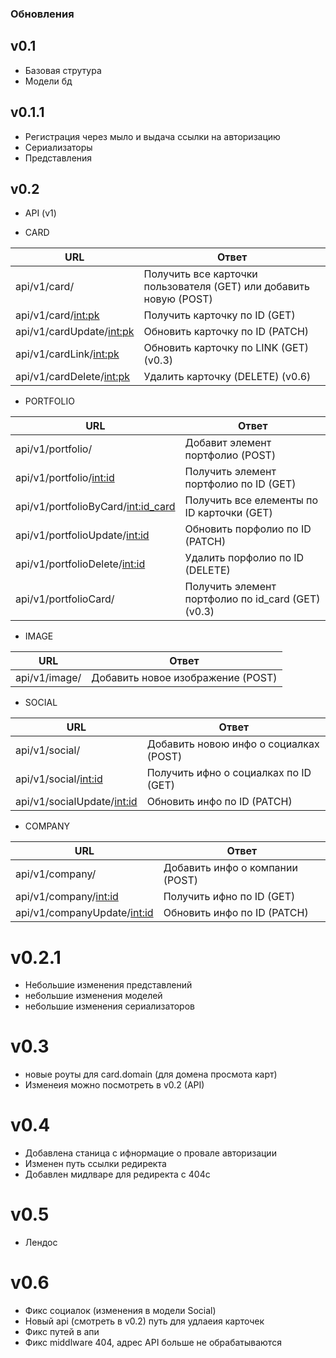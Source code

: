 ### Обновления

## v0.1 
- Базовая струтура
- Модели бд

## v0.1.1
- Регистрация через мыло и выдача ссылки на авторизацию
- Сериализаторы
- Представления

## v0.2
- API (v1)

- CARD

| URL      | Ответ |
| --------- | -----|
| api/v1/card/ | Получить все карточки пользователя (GET) или добавить новую (POST) |
| api/v1/card/<int:pk> | Получить карточку по ID (GET) |
| api/v1/cardUpdate/<int:pk> | Обновить карточку по ID (PATCH) |
| api/v1/cardLink/<int:pk> | Обновить карточку по LINK (GET) (v0.3) |
| api/v1/cardDelete/<int:pk> | Удалить карточку (DELETE) (v0.6) |


- PORTFOLIO

| URL      | Ответ |
| --------- | -----|
| api/v1/portfolio/| Добавит элемент портфолио (POST) |
| api/v1/portfolio/<int:id> | Получить элемент портфолио по ID (GET) |
| api/v1/portfolioByCard/<int:id_card> | Получить все елементы по ID карточки (GET) |
| api/v1/portfolioUpdate/<int:id> | Обновить порфолио по ID (PATCH) |
| api/v1/portfolioDelete/<int:id> | Удалить порфолио по ID (DELETE) |
| api/v1/portfolioCard/ | Получить элемент портфолио по id_card (GET) (v0.3) |


- IMAGE

| URL      | Ответ |
| --------- | -----|
| api/v1/image/ | Добавить новое изображение (POST) |

- SOCIAL

| URL      | Ответ |
| --------- | -----|
| api/v1/social/ | Добавить новою инфо о социалках (POST) |
| api/v1/social/<int:id> | Получить ифно о социалках по ID (GET) |
| api/v1/socialUpdate/<int:id> | Обновить инфо по ID (PATCH) |

- COMPANY

| URL      | Ответ |
| --------- | -----|
| api/v1/company/ | Добавить инфо о компании (POST) |
| api/v1/company/<int:id> | Получить ифно по ID (GET) |
| api/v1/companyUpdate/<int:id> | Обновить инфо по ID (PATCH) |

# v0.2.1
- Небольшие изменения представлений
- небольшие изменения моделей
- небольшие изменения сериализаторов 

# v0.3 
- новые роуты для card.domain (для домена просмота карт)
- Изменеия можно посмотреть в v0.2 (API)

# v0.4 
- Добавлена станица с ифнормацие о провале авторизации
- Изменен путь ссылки редиректа 
- Добавлен мидлваре для редиректа с 404c

# v0.5
- Лендос

# v0.6
- Фикс социалок (изменения в модели Social)
- Новый api (смотреть в v0.2) путь для удлаеия карточек
- Фикс путей в апи
- Фикс middlware 404, адрес API больше не обрабатываются